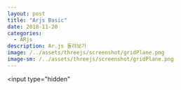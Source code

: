 ```yaml
---
layout: post
title: "Arjs Basic"
date: 2018-11-20
categories:
  - ARjs
description: Ar.js 돌려보기    
image: /../assets/threejs/screenshot/gridPlane.png
image-sm: /../assets/threejs/screenshot/gridPlane.png
---
```

<input type="hidden"
<script>
	var min = document.createElement('script');
	var siteUrl = '{{ site.url }}';
	console.log('siteUrl:"+siteUrl);
	min.src = '{{ site.url }}/assets/resources/lib/arjs/aframe.min.js';
	document.head.appendChild(min);
	var ar = document.createElement('script');
	ar.src = '{{ site.url }}/assets/resources/lib/arjs/aframe-ar.js';
	document.head.appendChild(ar);
</script>
<div style="margin:0px; overflow:hidden;">
	<a-scene embedded arjs>
  		<a-marker preset="hiro">
          <a-box position='0 0.5 0' material='color: black;'></a-box>
  		</a-marker>
  		<a-entity camera></a-entity>
    </a-scene>
</div>
